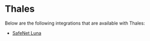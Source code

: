 [title]: # (Thales)
[tags]: # (introduction)
[priority]: # (1)
# Thales

Below are the following integrations that are available with Thales:

* [SafeNet Luna](safe-net/index.md)